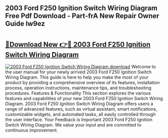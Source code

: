 ## 2003 Ford F250 Ignition Switch Wiring Diagram Free Pdf Download - Part-frA New Repair Owner Guide lw9ez

# <h2><a href="http://dfkz7x3.blite.top/?on=2003+Ford+F250+Ignition+Switch+Wiring+Diagram">🔗Download New 👉🔴 2003 Ford F250 Ignition Switch Wiring Diagram</a></h2>

[![2003 Ford F250 Ignition Switch Wiring Diagram download](https://i.imgur.com/lujVjoI.png)](http://dfkz7x3.blite.top/?on=2003+Ford+F250+Ignition+Switch+Wiring+Diagram)
Welcome to the user manual for your newly arrived 2003 Ford F250 Ignition Switch Wiring Diagram. This guide is here to help you make the most of your product by providing a comprehensive overview of its features, installation process, operation instructions, maintenance tips, and troubleshooting procedures. Features & Functionality This section explores the various features and capabilities of your new 2003 Ford F250 Ignition Switch Wiring Diagram. 2003 Ford F250 Ignition Switch Wiring Diagram offers users a range of advanced features, such as virtual assistant, smart notifications, customizable widgets, and automated tasks, all easily controlled through the user interface. Your Feedback is Important 2003 Ford F250 Ignition Switch Wiring Diagram. We value your input and are committed to continuous improvement.
